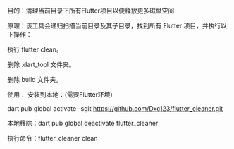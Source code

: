 ##
目的：清理当前目录下所有Flutter项目以便释放更多磁盘空间

原理：该工具会递归扫描当前目录及其子目录，找到所有 Flutter 项目，并执行以下操作：

执行 flutter clean。

删除 .dart_tool 文件夹。

删除 build 文件夹。


使用：
安装到本地：(需要Flutter环境)

dart pub global activate -sgit https://github.com/Dxc123/flutter_cleaner.git

本地移除：dart pub global deactivate flutter_cleaner

执行命令：flutter_cleaner clean
